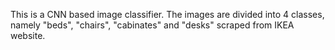 This is a CNN based image classifier. The images are divided into 4 classes, namely "beds", "chairs", "cabinates" and "desks" scraped from IKEA website.

